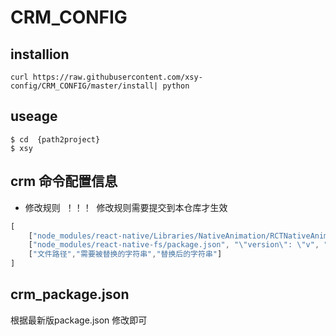 # CRM_CONFIG


## installion

```shell
curl https://raw.githubusercontent.com/xsy-config/CRM_CONFIG/master/install| python
```


## useage
``` shell
$ cd  {path2project}
$ xsy       
```


## crm  命令配置信息

* 修改规则  ！！！  修改规则需要提交到本仓库才生效
```js
[
    ["node_modules/react-native/Libraries/NativeAnimation/RCTNativeAnimatedNodesManager.h", "#import <RCTAnimation/RCTValueAnimatedNode.h>", "#import <RCTValueAnimatedNode.h>"],
    ["node_modules/react-native-fs/package.json", "\"version\": \"v", "\"version\": \""],
    ["文件路径","需要被替换的字符串","替换后的字符串"]
]
```

## crm_package.json 

根据最新版package.json 修改即可
